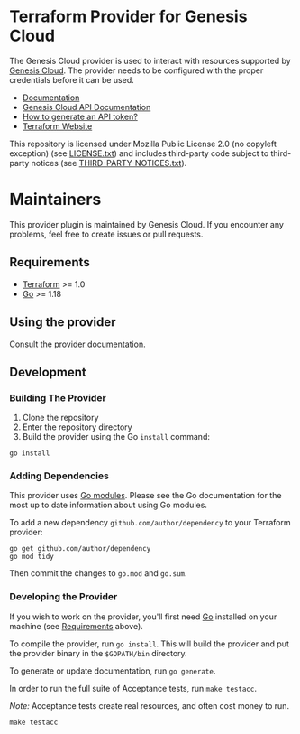 # Terraform Provider for Genesis Cloud

The Genesis Cloud provider is used to interact with resources supported by [Genesis Cloud](https://www.genesiscloud.com/). The provider needs to be configured with the proper credentials before it can be used.

- [Documentation](https://www.terraform.io/docs/providers/genesiscloud/index.html)
- [Genesis Cloud API Documentation](https://developers.genesiscloud.com/)
- [How to generate an API token?](https://support.genesiscloud.com/support/solutions/articles/47001126146-how-to-generate-an-api-token-)
- [Terraform Website](https://www.terraform.io)

This repository is licensed under Mozilla Public License 2.0 (no copyleft exception) (see [LICENSE.txt](./LICENSE.txt)) and includes third-party code subject to third-party notices (see [THIRD-PARTY-NOTICES.txt](./THIRD-PARTY-NOTICES.txt)).

# Maintainers

This provider plugin is maintained by Genesis Cloud. If you encounter any problems, feel free to create issues or pull requests.

## Requirements

- [Terraform](https://www.terraform.io/downloads.html) >= 1.0
- [Go](https://golang.org/doc/install) >= 1.18

## Using the provider

Consult the [provider documentation](docs/index.md).

## Development

### Building The Provider

1. Clone the repository
1. Enter the repository directory
1. Build the provider using the Go `install` command:

```shell
go install
```

### Adding Dependencies

This provider uses [Go modules](https://github.com/golang/go/wiki/Modules).
Please see the Go documentation for the most up to date information about using Go modules.

To add a new dependency `github.com/author/dependency` to your Terraform provider:

```shell
go get github.com/author/dependency
go mod tidy
```

Then commit the changes to `go.mod` and `go.sum`.

### Developing the Provider

If you wish to work on the provider, you'll first need [Go](http://www.golang.org) installed on your machine (see [Requirements](#requirements) above).

To compile the provider, run `go install`. This will build the provider and put the provider binary in the `$GOPATH/bin` directory.

To generate or update documentation, run `go generate`.

In order to run the full suite of Acceptance tests, run `make testacc`.

_Note:_ Acceptance tests create real resources, and often cost money to run.

```shell
make testacc
```
